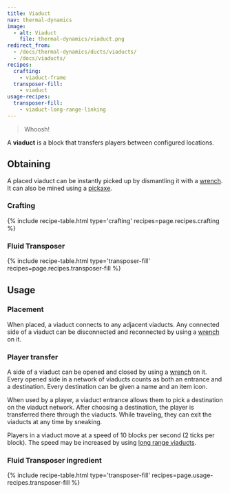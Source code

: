 ```yaml
---
title: Viaduct
nav: thermal-dynamics
image:
  - alt: Viaduct
    file: thermal-dynamics/viaduct.png
redirect_from:
  - /docs/thermal-dynamics/ducts/viaducts/
  - /docs/viaducts/
recipes:
  crafting:
    - viaduct-frame
  transposer-fill:
    - viaduct
usage-recipes:
  transposer-fill:
    - viaduct-long-range-linking
---
```


> Whoosh!


A **viaduct** is a block that transfers players between configured locations.


Obtaining
---------

A placed viaduct can be instantly picked up by dismantling it with a
[wrench](/docs/wrenches/). It can also be mined using a
[pickaxe](https://minecraft.gamepedia.com/Pickaxe).

### Crafting
{% include recipe-table.html type='crafting' recipes=page.recipes.crafting %}

### Fluid Transposer
{% include recipe-table.html type='transposer-fill' recipes=page.recipes.transposer-fill %}


Usage
-----

### Placement
When placed, a viaduct connects to any adjacent viaducts. Any connected side of
a viaduct can be disconnected and reconnected by using a
[wrench](/docs/wrenches/) on it.

### Player transfer
A side of a viaduct can be opened and closed by using a
[wrench](/docs/wrenches/) on it. Every opened side in a network of viaducts
counts as both an entrance and a destination. Every destination can be given a
name and an item icon.

When used by a player, a viaduct entrance allows them to pick a destination on
the viaduct network. After choosing a destination, the player is transferred
there through the viaducts. While traveling, they can exit the viaducts at any
time by sneaking.

Players in a viaduct move at a speed of 10 blocks per second (2 ticks per
block). The speed may be increased by using [long range
viaducts](/docs/long-range-viaduct/).


### Fluid Transposer ingredient
{% include recipe-table.html type='transposer-fill' recipes=page.usage-recipes.transposer-fill %}
